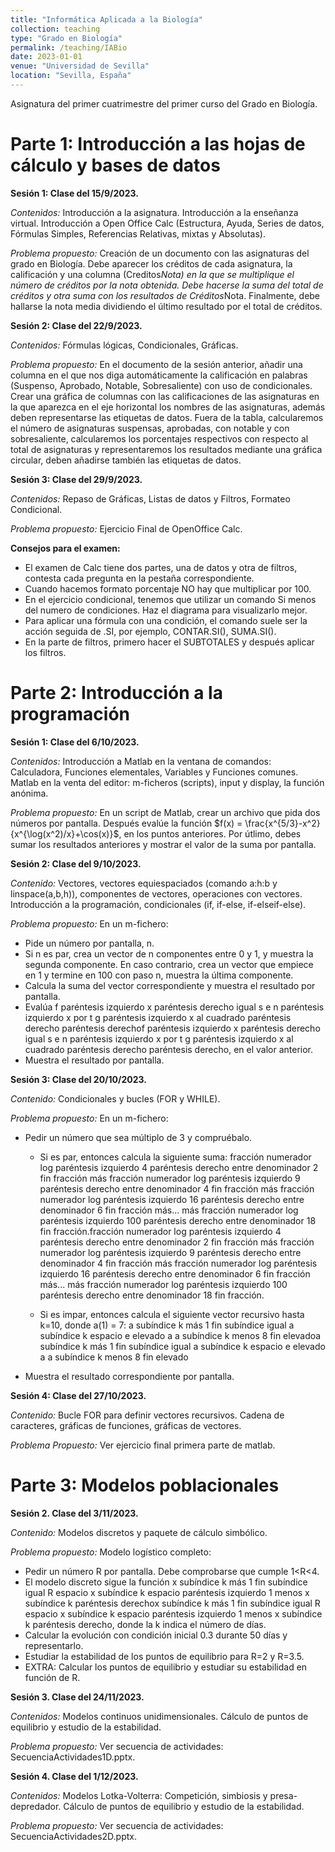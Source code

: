 ```yaml
---
title: "Informática Aplicada a la Biología"
collection: teaching
type: "Grado en Biología"
permalink: /teaching/IABio
date: 2023-01-01
venue: "Universidad de Sevilla"
location: "Sevilla, España"
---
```


Asignatura del primer cuatrimestre del primer curso del Grado en Biología.

Parte 1: Introducción a las hojas de cálculo y bases de datos
======

<b>Sesión 1: Clase del 15/9/2023.</b>

<em>Contenidos:</em> Introducción a la asignatura. Introducción a la enseñanza virtual. Introducción a Open Office Calc (Estructura, Ayuda, Series de datos, Fórmulas Simples, Referencias Relativas, mixtas y Absolutas).

<em>Problema propuesto:</em> Creación de un documento con las asignaturas del grado en Biología. Debe aparecer los créditos de cada asignatura, la calificación y una columna (Creditos*Nota) en la que se multiplique el número de créditos por la nota obtenida. Debe hacerse la suma del total de créditos y otra suma con los resultados de Créditos*Nota. Finalmente, debe hallarse la nota media dividiendo el último resultado por el total de créditos.

<b>Sesión 2: Clase del 22/9/2023.</b>

<em>Contenidos:</em> Fórmulas lógicas, Condicionales, Gráficas.

<em>Problema propuesto:</em> En el documento de la sesión anterior, añadir una columna en el que nos diga automáticamente la calificación en palabras (Suspenso, Aprobado, Notable, Sobresaliente) con uso de condicionales. Crear una gráfica de columnas con las calificaciones de las asignaturas en la que aparezca en el eje horizontal los nombres de las asignaturas, además deben representarse las etiquetas de datos. Fuera de la tabla, calcularemos el número de asignaturas suspensas, aprobadas, con notable y con sobresaliente, calcularemos los porcentajes respectivos con respecto al total de asignaturas y representaremos los resultados mediante una gráfica circular, deben añadirse también las etiquetas de datos.

<b>Sesión 3: Clase del 29/9/2023.</b>

<em>Contenidos:</em> Repaso de Gráficas, Listas de datos y Filtros, Formateo Condicional.

<em>Problema propuesto:</em> Ejercicio Final de OpenOffice Calc.

<b>Consejos para el examen:</b>

* El examen de Calc tiene dos partes, una de datos y otra de filtros, contesta cada pregunta en la pestaña correspondiente.
* Cuando hacemos formato porcentaje NO hay que multiplicar por 100.
* En el ejercicio condicional, tenemos que utilizar un comando Si menos del numero de condiciones. Haz el diagrama para visualizarlo mejor.
* Para aplicar una fórmula con una condición, el comando suele ser la acción seguida de .SI, por ejemplo, CONTAR.SI(), SUMA.SI().
* En la parte de filtros, primero hacer el SUBTOTALES y después aplicar los filtros.

Parte 2: Introducción a la programación
======

<b>Sesión 1: Clase del 6/10/2023.</b>

<em>Contenidos:</em> Introducción a Matlab en la ventana de comandos: Calculadora, Funciones elementales, Variables y Funciones comunes. Matlab en la venta del editor: m-ficheros (scripts), input y display, la función anónima.

<em>Problema propuesto:</em> En un script de Matlab, crear un archivo que pida dos números por pantalla. Después evalúe la función $f(x) = \frac{x^{5/3}-x^2}{x^{\log(x^2)/x}+\cos(x)}$﻿, en los puntos anteriores. Por útlimo, debes sumar los resultados anteriores y mostrar el valor de la suma por pantalla.

<b>Sesión 2: Clase del 9/10/2023.</b>

<em>Contenido:</em> Vectores, vectores equiespaciados (comando a:h:b y linspace(a,b,h)), componentes de vectores, operaciones con vectores. Introducción a la programación, condicionales (if, if-else, if-elseif-else).

<em>Problema propuesto:</em> En un m-fichero:

* Pide un número por pantalla, n.
* Si n es par, crea un vector de n componentes entre 0 y 1, y muestra la segunda componente. En caso contrario, crea un vector que empiece en 1 y termine en 100 con paso n, muestra la última componente.
* Calcula la suma del vector correspondiente y muestra el resultado por pantalla.
* Evalúa ﻿f paréntesis izquierdo x paréntesis derecho igual s e n paréntesis izquierdo x por t g paréntesis izquierdo x al cuadrado paréntesis derecho paréntesis derechof paréntesis izquierdo x paréntesis derecho igual s e n paréntesis izquierdo x por t g paréntesis izquierdo x al cuadrado paréntesis derecho paréntesis derecho﻿, en el valor anterior.
* Muestra el resultado por pantalla.

<b>Sesión 3: Clase del 20/10/2023.</b>

<em>Contenido:</em> Condicionales y bucles (FOR y WHILE).

<em>Problema propuesto:</em> En un m-fichero: 

* Pedir un número que sea múltiplo de 3 y compruébalo.
  * Si es par, entonces calcula la siguiente suma: ﻿fracción numerador log paréntesis izquierdo 4 paréntesis derecho entre denominador 2 fin fracción más fracción numerador log paréntesis izquierdo 9 paréntesis derecho entre denominador 4 fin fracción más fracción numerador log paréntesis izquierdo 16 paréntesis derecho entre denominador 6 fin fracción más... más fracción numerador log paréntesis izquierdo 100 paréntesis derecho entre denominador 18 fin fracción.fracción numerador log paréntesis izquierdo 4 paréntesis derecho entre denominador 2 fin fracción más fracción numerador log paréntesis izquierdo 9 paréntesis derecho entre denominador 4 fin fracción más fracción numerador log paréntesis izquierdo 16 paréntesis derecho entre denominador 6 fin fracción más... más fracción numerador log paréntesis izquierdo 100 paréntesis derecho entre denominador 18 fin fracción.﻿

  * Si es impar, entonces calcula el siguiente vector recursivo hasta k=10, donde a(1) = 7: ﻿a subíndice k más 1 fin subíndice igual a subíndice k espacio e elevado a a subíndice k menos 8 fin elevadoa subíndice k más 1 fin subíndice igual a subíndice k espacio e elevado a a subíndice k menos 8 fin elevado﻿

* Muestra el resultado correspondiente por pantalla.

<b>Sesión 4: Clase del 27/10/2023. </b>

<em>Contenido:</em> Bucle FOR para definir vectores recursivos. Cadena de caracteres, gráficas de funciones, gráficas de vectores.

<em>Problema Propuesto:</em> Ver ejercicio final primera parte de matlab.

Parte 3: Modelos poblacionales
======

<b>Sesión 2. Clase del 3/11/2023.</b>

<em>Contenido:</em> Modelos discretos y paquete de cálculo simbólico.

<em>Problema propuesto:</em> Modelo logístico completo:

* Pedir un número R por pantalla. Debe comprobarse que cumple 1<R<4.
* El modelo discreto sigue la función ﻿x subíndice k más 1 fin subíndice igual R espacio x subíndice k espacio paréntesis izquierdo 1 menos x subíndice k paréntesis derechox subíndice k más 1 fin subíndice igual R espacio x subíndice k espacio paréntesis izquierdo 1 menos x subíndice k paréntesis derecho﻿, donde la k indica el número de días. 
* Calcular la evolución con condición inicial 0.3 durante 50 días y representarlo.
* Estudiar la estabilidad de los puntos de equilibrio para R=2 y R=3.5.
* EXTRA: Calcular los puntos de equilibrio y estudiar su estabilidad en función de R.

<b>Sesión 3. Clase del 24/11/2023.</b>

<em>Contenidos:</em> Modelos continuos unidimensionales. Cálculo de puntos de equilibrio y estudio de la estabilidad.

<em>Problema propuesto:</em> Ver secuencia de actividades: SecuenciaActividades1D.pptx.

<b>Sesión 4. Clase del 1/12/2023.</b>

<em>Contenidos:</em> Modelos Lotka-Volterra: Competición, simbiosis y presa-depredador. Cálculo de puntos de equilibrio y estudio de la estabilidad.

<em>Problema propuesto:</em> Ver secuencia de actividades: SecuenciaActividades2D.pptx.
